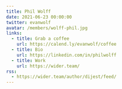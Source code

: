 ```yaml
---
title: Phil Wolff
date: 2021-06-23 00:00:00
twitter: evanwolf
avatar: /members/wolff-phil.jpg
links:
  - title: Grab a coffee
    url: https://calend.ly/evanwolf/coffee
  - title: Bio
    url: https://linkedin.com/in/philwolff
  - title: Work
    url: https://wider.team/
rss:
  - https://wider.team/author/dijest/feed/
---
```

